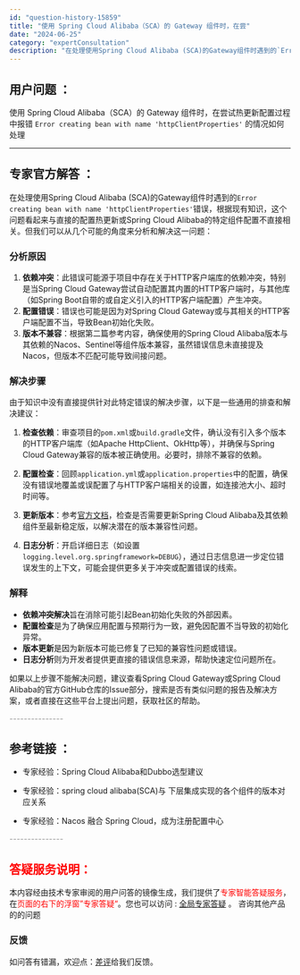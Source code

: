 ```yaml
---
id: "question-history-15859"
title: "使用 Spring Cloud Alibaba（SCA）的 Gateway 组件时，在尝"
date: "2024-06-25"
category: "expertConsultation"
description: "在处理使用Spring Cloud Alibaba (SCA)的Gateway组件时遇到的`Error creating bean with name 'httpClientProperties'`错误，根据现有知识，这个问题看起来与直接的配置热更新或Spring Cloud Alibaba的特定组"
---
```


## 用户问题 ： 
 使用 Spring Cloud Alibaba（SCA）的 Gateway 组件时，在尝试热更新配置过程中报错 `Error creating bean with name 'httpClientProperties'` 的情况如何处理  

---------------
## 专家官方解答 ：

在处理使用Spring Cloud Alibaba (SCA)的Gateway组件时遇到的`Error creating bean with name 'httpClientProperties'`错误，根据现有知识，这个问题看起来与直接的配置热更新或Spring Cloud Alibaba的特定组件配置不直接相关。但我们可以从几个可能的角度来分析和解决这一问题：

### 分析原因
1. **依赖冲突**：此错误可能源于项目中存在关于HTTP客户端库的依赖冲突，特别是当Spring Cloud Gateway尝试自动配置其内置的HTTP客户端时，与其他库（如Spring Boot自带的或自定义引入的HTTP客户端配置）产生冲突。
2. **配置错误**：错误也可能是因为对Spring Cloud Gateway或与其相关的HTTP客户端配置不当，导致Bean初始化失败。
3. **版本不兼容**：根据第二篇参考内容，确保使用的Spring Cloud Alibaba版本与其依赖的Nacos、Sentinel等组件版本兼容，虽然错误信息未直接提及Nacos，但版本不匹配可能导致间接问题。

### 解决步骤
由于知识中没有直接提供针对此特定错误的解决步骤，以下是一些通用的排查和解决建议：

1. **检查依赖**：审查项目的`pom.xml`或`build.gradle`文件，确认没有引入多个版本的HTTP客户端库（如Apache HttpClient、OkHttp等），并确保与Spring Cloud Gateway兼容的版本被正确使用。必要时，排除不兼容的依赖。

2. **配置检查**：回顾`application.yml`或`application.properties`中的配置，确保没有错误地覆盖或误配置了与HTTP客户端相关的设置，如连接池大小、超时时间等。

3. **更新版本**：参考[官方文档](https://sca.aliyun.com/docs/2023/overview/version-explain/)，检查是否需要更新Spring Cloud Alibaba及其依赖组件至最新稳定版，以解决潜在的版本兼容性问题。

4. **日志分析**：开启详细日志（如设置`logging.level.org.springframework=DEBUG`），通过日志信息进一步定位错误发生的上下文，可能会提供更多关于冲突或配置错误的线索。

### 解释
- **依赖冲突解决**旨在消除可能引起Bean初始化失败的外部因素。
- **配置检查**是为了确保应用配置与预期行为一致，避免因配置不当导致的初始化异常。
- **版本更新**是因为新版本可能已修复了已知的兼容性问题或错误。
- **日志分析**则为开发者提供更直接的错误信息来源，帮助快速定位问题所在。

如果以上步骤不能解决问题，建议查看Spring Cloud Gateway或Spring Cloud Alibaba的官方GitHub仓库的Issue部分，搜索是否有类似问题的报告及解决方案，或者直接在这些平台上提出问题，获取社区的帮助。


<font color="#949494">---------------</font> 


## 参考链接 ：

* 专家经验：Spring Cloud Alibaba和Dubbo选型建议 
 
 * 专家经验：spring cloud alibaba(SCA)与 下层集成实现的各个组件的版本对应关系 
 
 * 专家经验：Nacos 融合 Spring Cloud，成为注册配置中心 


 <font color="#949494">---------------</font> 
 


## <font color="#FF0000">答疑服务说明：</font> 

本内容经由技术专家审阅的用户问答的镜像生成，我们提供了<font color="#FF0000">专家智能答疑服务</font>，在<font color="#FF0000">页面的右下的浮窗”专家答疑“</font>。您也可以访问 : [全局专家答疑](https://answer.opensource.alibaba.com/docs/intro) 。 咨询其他产品的的问题

### 反馈
如问答有错漏，欢迎点：[差评](https://ai.nacos.io/user/feedbackByEnhancerGradePOJOID?enhancerGradePOJOId=15875)给我们反馈。
